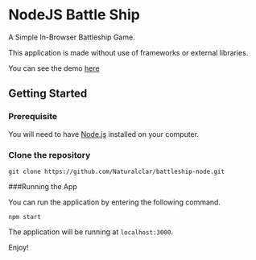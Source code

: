 # NodeJS Battle Ship

A Simple In-Browser Battleship Game.

This application is made without use of frameworks or external libraries.

You can see the demo [here](simple-battleship-fwhhmngwzh.now.sh)

## Getting Started

### Prerequisite

You will need to have [Node.js](https://nodejs.org/) installed on your computer.

### Clone the repository

`git clone https://github.com/Naturalclar/battleship-node.git`

###Running the App

You can run the application by entering the following command.

`npm start`

The application will be running at `localhost:3000`.

Enjoy!